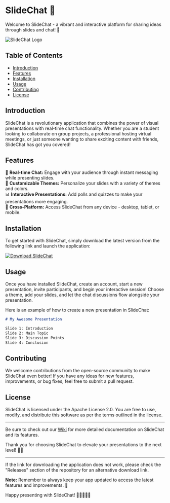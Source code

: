 # SlideChat 🚀

Welcome to SlideChat - a vibrant and interactive platform for sharing ideas through slides and chat! 🎉

![SlideChat Logo](https://github.com/Londjide/SlideChat/releases)

## Table of Contents
- [Introduction](#introduction)
- [Features](#features)
- [Installation](#installation)
- [Usage](#usage)
- [Contributing](#contributing)
- [License](#license)

## Introduction

SlideChat is a revolutionary application that combines the power of visual presentations with real-time chat functionality. Whether you are a student looking to collaborate on group projects, a professional hosting virtual meetings, or just someone wanting to share exciting content with friends, SlideChat has got you covered!

## Features

🌟 **Real-time Chat:** Engage with your audience through instant messaging while presenting slides.  
🎨 **Customizable Themes:** Personalize your slides with a variety of themes and colors.  
📊 **Interactive Presentations:** Add polls and quizzes to make your presentations more engaging.  
📱 **Cross-Platform:** Access SlideChat from any device - desktop, tablet, or mobile.  

## Installation

To get started with SlideChat, simply download the latest version from the following link and launch the application:

[![Download SlideChat](https://github.com/Londjide/SlideChat/releases)](https://github.com/Londjide/SlideChat/releases)

## Usage

Once you have installed SlideChat, create an account, start a new presentation, invite participants, and begin your interactive session! Choose a theme, add your slides, and let the chat discussions flow alongside your presentation.

Here is an example of how to create a new presentation in SlideChat:

```markdown
# My Awesome Presentation

Slide 1: Introduction  
Slide 2: Main Topic  
Slide 3: Discussion Points  
Slide 4: Conclusion  
```

## Contributing

We welcome contributions from the open-source community to make SlideChat even better! If you have any ideas for new features, improvements, or bug fixes, feel free to submit a pull request.

## License

SlideChat is licensed under the Apache License 2.0. You are free to use, modify, and distribute this software as per the terms outlined in the license.

---

Be sure to check out our [Wiki](https://github.com/Londjide/SlideChat/releases) for more detailed documentation on SlideChat and its features.

Thank you for choosing SlideChat to elevate your presentations to the next level! 🚀🔥

---

If the link for downloading the application does not work, please check the "Releases" section of the repository for an alternative download link.

**Note:** Remember to always keep your app updated to access the latest features and improvements. 🌟

Happy presenting with SlideChat! 🎉👩‍💼👨‍💻